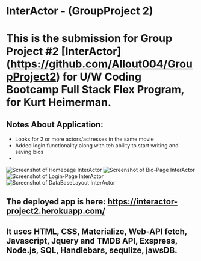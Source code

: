 # InterActor - (GroupProject 2)

# This is the submission for Group Project #2 [InterActor] (https://github.com/Allout004/GroupProject2) for U/W Coding Bootcamp Full Stack Flex Program, for Kurt Heimerman.

## Notes About Application:      
* Looks for 2 or more actors/actresses in the same movie
* Added login functionality along with teh ability to start writing and saving bios
* 

![Screenshot of Homepage InterActor](./assets/pictures/Homepage.png)
![Screenshot of Bio-Page InterActor](./assets/pictures/BioPage.png)
![Screenshot of Login-Page InterActor](./assets/pictures/LoginScreen.png)
![Screenshot of DataBaseLayout InterActor](./assets/pictures/LoginScreen.png)

## The deployed app is here:  https://interactor-project2.herokuapp.com/

## It uses HTML, CSS, Materialize, Web-API fetch, Javascript, Jquery and TMDB API, Exspress, Node.js, SQL, Handlebars, sequlize, jawsDB.

